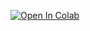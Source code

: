 [![Open In Colab](https://colab.research.google.com/assets/colab-badge.svg)](https://colab.research.google.com/github/parhambt/Using-Linear-Algebra-in-simple-Image-Processing-for-Calc2/blob/master/EigenValue%26EigenVector/PCA.ipynb)
